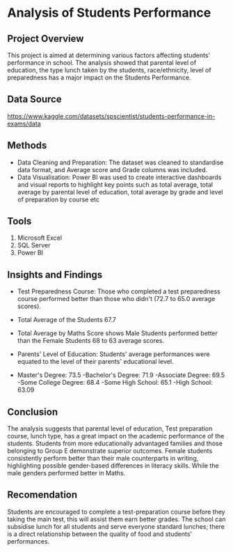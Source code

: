 # Analysis of Students Performance


## Project Overview

This project is aimed at determining various factors affecting students' performance in school. The analysis showed that parental level of education, the type lunch taken by the students, race/ethnicity, level of preparedness has a major impact on the Students Performance.


## Data Source

https://www.kaggle.com/datasets/spscientist/students-performance-in-exams/data


## Methods
- Data Cleaning and Preparation: The dataset was cleaned to standardise data format, and Average score and Grade columns was included.
- Data Visualisation: Power BI was used to create interactive dashboards and visual reports to highlight key points such as total average, total average by parental level of education, total average by grade and level of preparation by course etc


## Tools
1.	Microsoft Excel
2.	SQL Server
3.	Power BI

   
## Insights and Findings

-    Test Preparedness Course: Those who completed a test preparedness course performed better than those who didn't (72.7 to 65.0 average scores).

-    Total Average of the Students 67.7

-    Total Average by Maths Score shows Male Students performed better than the Female Students 68 to 63 average scores.

-   Parents' Level of Education: Students' average performances were equated to the level of their parents' educational level.
-   Master's Degree: 73.5
-Bachelor's Degree: 71.9
-Associate Degree: 69.5
-Some College Degree: 68.4
-Some High School: 65.1
-High School: 63.09


## Conclusion  

The analysis suggests that parental level of education, Test preparation course, lunch type, has a great impact on the academic performance of the students. Students from more educationally advantaged families and those belonging to Group E demonstrate superior outcomes. Female students consistently perform better than their male counterparts in writing, highlighting possible gender-based differences in literacy skills. While the male genders performed better in Maths.

## Recomendation
Students are encouraged to complete a test-preparation course before they taking the main test, this will assist them earn better grades. The school can subsidise lunch for all students and serve everyone standard lunches; there is a direct relationship between the quality of food and students' performances.

